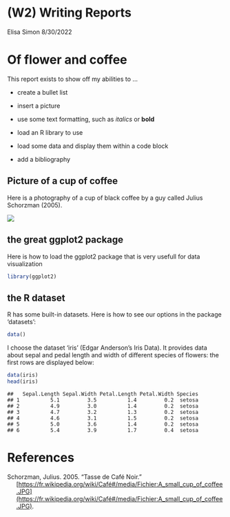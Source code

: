 (W2) Writing Reports
================
Elisa Simon
8/30/2022

# Of flower and coffee

This report exists to show off my abilities to …

-   create a bullet list

-   insert a picture

-   use some text formatting, such as *italics* or **bold**

-   load an R library to use

-   load some data and display them within a code block

-   add a bibliography

## Picture of a cup of coffee

Here is a photography of a cup of black coffee by a guy called Julius
Schorzman (2005).

![](https://upload.wikimedia.org/wikipedia/commons/4/45/A_small_cup_of_coffee.JPG)

## the great ggplot2 package

Here is how to load the ggplot2 package that is very usefull for data
visualization

``` r
library(ggplot2)
```

## the R dataset

R has some built-in datasets. Here is how to see our options in the
package ‘datasets’:

``` r
data()
```

I choose the dataset ‘iris’ (Edgar Anderson’s Iris Data). It provides
data about sepal and pedal length and width of different species of
flowers: the first rows are displayed below:

``` r
data(iris)
head(iris)
```

    ##   Sepal.Length Sepal.Width Petal.Length Petal.Width Species
    ## 1          5.1         3.5          1.4         0.2  setosa
    ## 2          4.9         3.0          1.4         0.2  setosa
    ## 3          4.7         3.2          1.3         0.2  setosa
    ## 4          4.6         3.1          1.5         0.2  setosa
    ## 5          5.0         3.6          1.4         0.2  setosa
    ## 6          5.4         3.9          1.7         0.4  setosa

# References

<div id="refs" class="references csl-bib-body hanging-indent">

<div id="ref-schorzman_tasse_2005" class="csl-entry">

Schorzman, Julius. 2005. “Tasse de Café Noir.”
[https://fr.wikipedia.org/wiki/Café#/media/Fichier:A_small_cup_of_coffee.JPG](https://fr.wikipedia.org/wiki/Café#/media/Fichier:A_small_cup_of_coffee.JPG).

</div>

</div>
